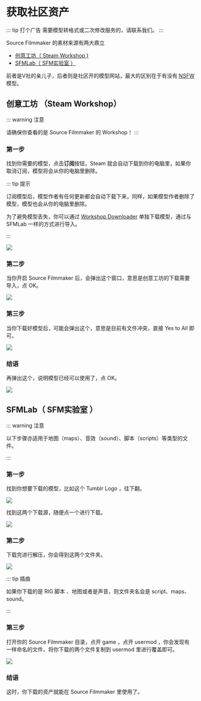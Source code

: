 # 获取社区资产

::: tip 打个广告
需要模型转格式或二次修改服务的，请联系我们。
:::

Source Filmmaker 的素材来源有两大鼎立
- [创意工坊（ Steam Workshop )](https://steamcommunity.com/app/1840/workshop/)
- [SFMLab（ SFM实验室 ）](https://sfmlab.com/)

前者是V社的亲儿子，后者则是社区开的模型网站，最大的区别在于有没有 [NSFW](https://baike.baidu.com/item/NSFW/5576169) 模型。

## 创意工坊 （Steam Workshop）

::: warning 注意

请确保你查看的是 Source Filmmaker 的 Workshop！
:::

### 第一步

找到你需要的模型，点击**订阅**按钮，Steam 就会自动下载到你的电脑里，如果你取消订阅，模型将会从你的电脑里删除。

::: tip 提示

订阅模型后，模型作者有任何更新都会自动下载下来，同样，如果模型作者删除了模型，模型也会从你的电脑里删除。

为了避免模型丢失，你可以通过 [Workshop Downloader](http://steamworkshop.download/) 单独下载模型，通过与 SFMLab 一样的方式进行导入。

:::

![](https://ae01.alicdn.com/kf/HTB1CDN_T9zqK1RjSZPxq6A4tVXae.jpg)

### 第二步
当你开启 Source Filmmaker 后，会弹出这个窗口，意思是创意工坊的下载需要导入，点 OK。

![](https://ae01.alicdn.com/kf/HTB1uvafT7voK1RjSZFDq6xY3pXa2.jpg)

### 第三步
当你下载好模型后，可能会弹出这个，意思是目前有文件冲突，直接 Yes to All 即可。

![](https://ae01.alicdn.com/kf/HTB1VSedT9zqK1RjSZFHq6z3CpXaK.jpg)

### 结语
再弹出这个，说明模型已经可以使用了，点 OK。

![](https://ae01.alicdn.com/kf/HTB1sFepT4jaK1RjSZFAq6zdLFXaK.jpg)

## SFMLab（ SFM实验室 ）

::: warning 注意

以下步骤亦适用于地图（maps）、音效（sound）、脚本（scripts）等类型的文件。

:::

### 第一步
找到你想要下载的模型，比如这个 Tumblr Logo ，往下翻。

![](https://ae01.alicdn.com/kf/HTB17mqhT3HqK1RjSZFEq6AGMXXae.jpg)

找到这两个下载源，随便点一个进行下载。

![](https://ae01.alicdn.com/kf/HTB1yZ09T3TqK1RjSZPhq6xfOFXae.jpg)

### 第二步

下载完进行解压，你会得到这两个文件夹。

![](https://ae01.alicdn.com/kf/HTB1YoCbTY2pK1RjSZFsq6yNlXXa9.jpg)

::: tip 插曲

如果你下载的是 RIG 脚本 、地图或者是声音，则文件夹名会是 script、maps、sound。

:::

### 第三步

打开你的 Source Filmmaker 目录，点开 game ，点开 usermod ，你会发现有一样命名的文件，将你下载的两个文件复制到 usermod 里进行覆盖即可。

![](https://ae01.alicdn.com/kf/HTB14sX.T3DqK1RjSZSyq6yxEVXa8.jpg)

### 结语

这时，你下载的资产就能在 Source Filmmaker 里使用了。    